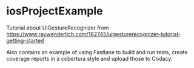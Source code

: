 # iosProjectExample
Tutorial about UIGestureRecognizer from https://www.raywenderlich.com/162745/uigesturerecognizer-tutorial-getting-started

Also contains an example of using Fastlane to build and run tests, create coverage reports in a cobertura style and upload those to Codacy.

